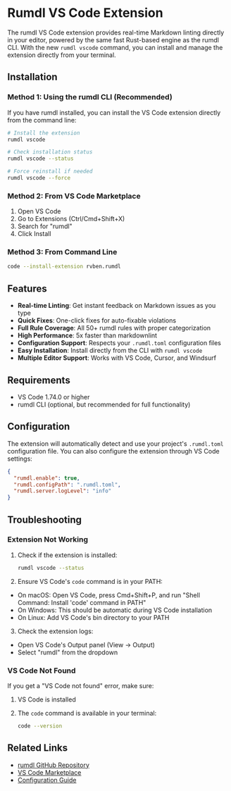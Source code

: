 # Rumdl VS Code Extension

The rumdl VS Code extension provides real-time Markdown linting directly in your editor, powered by the same fast Rust-based engine as the rumdl CLI. With the new `rumdl vscode` command, you can install and manage the extension directly from your terminal.

## Installation

### Method 1: Using the rumdl CLI (Recommended)

If you have rumdl installed, you can install the VS Code extension directly from the command line:

```bash
# Install the extension
rumdl vscode

# Check installation status
rumdl vscode --status

# Force reinstall if needed
rumdl vscode --force
```

### Method 2: From VS Code Marketplace

1. Open VS Code
2. Go to Extensions (Ctrl/Cmd+Shift+X)
3. Search for "rumdl"
4. Click Install

### Method 3: From Command Line

```bash
code --install-extension rvben.rumdl
```

## Features

- **Real-time Linting**: Get instant feedback on Markdown issues as you type
- **Quick Fixes**: One-click fixes for auto-fixable violations
- **Full Rule Coverage**: All 50+ rumdl rules with proper categorization
- **High Performance**: 5x faster than markdownlint
- **Configuration Support**: Respects your `.rumdl.toml` configuration files
- **Easy Installation**: Install directly from the CLI with `rumdl vscode`
- **Multiple Editor Support**: Works with VS Code, Cursor, and Windsurf

## Requirements

- VS Code 1.74.0 or higher
- rumdl CLI (optional, but recommended for full functionality)

## Configuration

The extension will automatically detect and use your project's `.rumdl.toml` configuration file. You can also configure the extension through VS Code settings:

```json
{
  "rumdl.enable": true,
  "rumdl.configPath": ".rumdl.toml",
  "rumdl.server.logLevel": "info"
}
```

## Troubleshooting

### Extension Not Working

1. Check if the extension is installed:

   ```bash
   rumdl vscode --status
   ```

2. Ensure VS Code's `code` command is in your PATH:

- On macOS: Open VS Code, press Cmd+Shift+P, and run "Shell Command: Install 'code' command in PATH"
- On Windows: This should be automatic during VS Code installation
- On Linux: Add VS Code's bin directory to your PATH

3. Check the extension logs:

- Open VS Code's Output panel (View → Output)
- Select "rumdl" from the dropdown

### VS Code Not Found

If you get a "VS Code not found" error, make sure:

1. VS Code is installed
2. The `code` command is available in your terminal:

   ```bash
   code --version
   ```

## Related Links

- [rumdl GitHub Repository](https://github.com/rvben/rumdl)
- [VS Code Marketplace](https://marketplace.visualstudio.com/items?itemName=rumdl.rumdl)
- [Configuration Guide](./global-settings.md)
